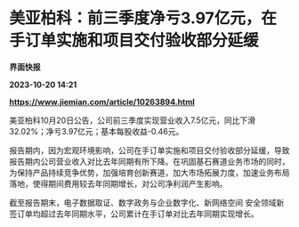 # 美亚柏科：前三季度净亏3.97亿元，在手订单实施和项目交付验收部分延缓
**界面快报**

**2023-10-20 14:21**

**https://www.jiemian.com/article/10263894.html**

美亚柏科10月20日公告，公司前三季度实现营业收入7.5亿元，同比下滑32.02%；净亏3.97亿元；基本每股收益-0.46元。

报告期内，因为宏观环境影响，公司在手订单实施和项目交付验收部分延缓，导致报告期内公司营业收入对比去年同期有所下降。在巩固基石赛道业务市场的同时，为保持产品持续竞争优势，加强培育创新赛道，加大市场拓展力度，加速业务布局落地，使得期间费用较去年同期增长，对公司净利润产生影响。

截至报告期末，电子数据取证、数字政务与企业数字化、新网络空间 安全领域新签订单均超过去年同期水平，公司累计在手订单对比去年同期实现增长。